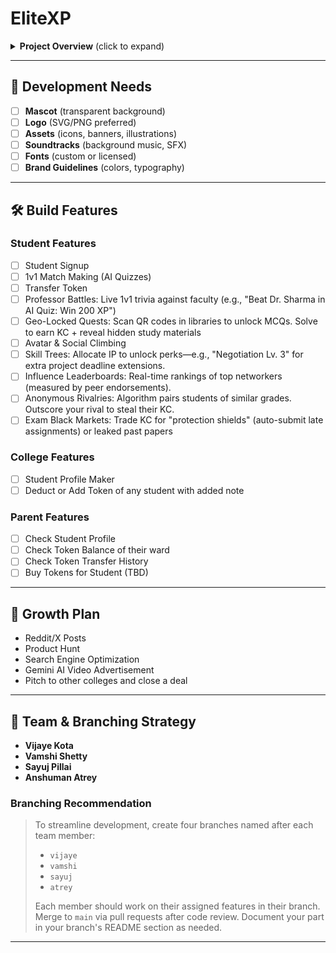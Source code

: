# EliteXP

<details>
<summary><strong>Project Overview</strong> (click to expand)</summary>

### For Students
> "Become the Campus Godfather. Turn lectures into loot boxes, rivals into ATMs. Earn Knowledge Coins for outsmarting classmates—trade them for real vouchers, assignment passes, or VIP festival access. The top 5% score guaranteed internships. Join the academic underworld where your brain is the ultimate weapon."

### For Colleges
> "Transform Your Campus into a Talent Colosseum. EliteXP turns apathetic students into obsessed academic gladiators. Our IIT pilot saw 92% engagement and 40% placement boosts. Attract corporate sponsors, monetize campus events, and dominate NIRF rankings. We handle the chaos—you reap the glory."

### For Parents
> "Your Child's Success Fund—Pay Only When They Win. Watch their Knowledge Coins grow with every exam won. Convert coins to real rewards or academic safety nets. Our Parent SpyGlass™ alerts you before grades drop. Invest ₹5000, earn 12% academic ROI—because failure is no longer an option."

</details>

---

## 🚧 Development Needs
- [ ] **Mascot** (transparent background)
- [ ] **Logo** (SVG/PNG preferred)
- [ ] **Assets** (icons, banners, illustrations)
- [ ] **Soundtracks** (background music, SFX)
- [ ] **Fonts** (custom or licensed)
- [ ] **Brand Guidelines** (colors, typography)

---

## 🛠️ Build Features

### Student Features
- [ ] Student Signup
- [ ] 1v1 Match Making (AI Quizzes)
- [ ] Transfer Token
- [ ] Professor Battles: Live 1v1 trivia against faculty (e.g., "Beat Dr. Sharma in AI Quiz: Win 200 XP")
- [ ] Geo-Locked Quests: Scan QR codes in libraries to unlock MCQs. Solve to earn KC + reveal hidden study materials
- [ ] Avatar & Social Climbing
- [ ] Skill Trees: Allocate IP to unlock perks—e.g., "Negotiation Lv. 3" for extra project deadline extensions.
- [ ] Influence Leaderboards: Real-time rankings of top networkers (measured by peer endorsements).
- [ ] Anonymous Rivalries: Algorithm pairs students of similar grades. Outscore your rival to steal their KC.
- [ ] Exam Black Markets: Trade KC for "protection shields" (auto-submit late assignments) or leaked past papers

### College Features
- [ ] Student Profile Maker
- [ ] Deduct or Add Token of any student with added note

### Parent Features
- [ ] Check Student Profile
- [ ] Check Token Balance of their ward
- [ ] Check Token Transfer History
- [ ] Buy Tokens for Student (TBD)

---

## 🌱 Growth Plan
- Reddit/X Posts
- Product Hunt
- Search Engine Optimization
- Gemini AI Video Advertisement
- Pitch to other colleges and close a deal

---

## 👥 Team & Branching Strategy
- **Vijaye Kota**
- **Vamshi Shetty**
- **Sayuj Pillai**
- **Anshuman Atrey**

### Branching Recommendation
> To streamline development, create four branches named after each team member:
> - `vijaye`
> - `vamshi`
> - `sayuj`
> - `atrey`
>
> Each member should work on their assigned features in their branch. Merge to `main` via pull requests after code review. Document your part in your branch's README section as needed.

---


